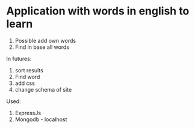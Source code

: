 # Application with words in english to learn

1. Possible add own words
2. Find in base all words

In futures:

1. sort results
2. Find word
3. add css
4. change schema of site

Used:

1. ExpressJs
2. Mongodb - localhost
